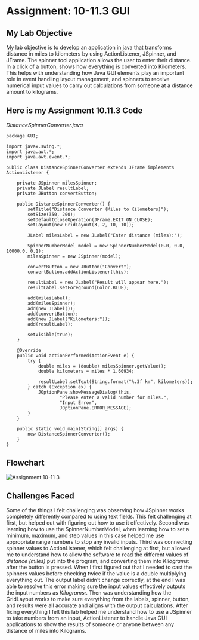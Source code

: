 # Assignment: 10-11.3 GUI

## My Lab Objective
My lab objective is to develop an application in java that transforms distance in miles to kilometers by using ActionListener, JSpinner, and JFrame. The spinner tool application allows the user to enter their distance. In a click of a button, shows how everything is converted into Kilometers. This helps with understanding how Java GUI elements play an important role in event handling layout management, and spinners to receive numerical input values to carry out calculations from someone at a distance amount to kilograms.

## Here is my Assignment 10.11.3 Code
*DistanceSpinnerConverter.java*

```
package GUI;

import javax.swing.*;
import java.awt.*;
import java.awt.event.*;

public class DistanceSpinnerConverter extends JFrame implements ActionListener {

    private JSpinner milesSpinner;
    private JLabel resultLabel;
    private JButton convertButton;

    public DistanceSpinnerConverter() {
        setTitle("Distance Converter (Miles to Kilometers)");
        setSize(350, 200);
        setDefaultCloseOperation(JFrame.EXIT_ON_CLOSE);
        setLayout(new GridLayout(3, 2, 10, 10));

        JLabel milesLabel = new JLabel("Enter distance (miles):");

        SpinnerNumberModel model = new SpinnerNumberModel(0.0, 0.0, 10000.0, 0.1);
        milesSpinner = new JSpinner(model);

        convertButton = new JButton("Convert");
        convertButton.addActionListener(this);

        resultLabel = new JLabel("Result will appear here.");
        resultLabel.setForeground(Color.BLUE);

        add(milesLabel);
        add(milesSpinner);
        add(new JLabel());
        add(convertButton);
        add(new JLabel("Kilometers:"));
        add(resultLabel);

        setVisible(true);
    }

    @Override
    public void actionPerformed(ActionEvent e) {
        try {
            double miles = (double) milesSpinner.getValue();
            double kilometers = miles * 1.60934;

            resultLabel.setText(String.format("%.3f km", kilometers));
        } catch (Exception ex) {
            JOptionPane.showMessageDialog(this,
                    "Please enter a valid number for miles.",
                    "Input Error",
                    JOptionPane.ERROR_MESSAGE);
        }
    }

    public static void main(String[] args) {
        new DistanceSpinnerConverter();
    }
}
```

## Flowchart
![Assignment 10-11 3](https://github.com/user-attachments/assets/a071fe69-f860-4691-bb7e-b9ab8b6ac528)

## Challenges Faced
Some of the things I felt challenging was observing how JSpinner works completely differently compared to using text fields. This felt challenging at first, but helped out with figuring out how to use it effectively. Second was learning how to use the SpinnerNumberModel, when learning how to set a minimum, maximum, and step values in this case helped me use appropriate range numbers to stop any invalid inputs. Third was connecting spinner values to ActionListener, which felt challenging at first, but allowed me to understand how to allow the software to read the different values of *distance (miles)* put into the program, and converting them into *Kilograms:* after the button is pressed. When I first figured out that I needed to cast the spinners values before checking twice if the value is a double multiplying everything out. The output label didn't change correctly, at the end I was able to resolve this error making sure the input values effectively outputs the input numbers as *Kilograms:*. Then was understanding how the GridLayout works to make sure everything from the labels, spinner, button, and results were all accurate and aligns with the output calculations. After fixing everything I felt this lab helped me understand how to use a JSpinner to take numbers from an input, ActionListener to handle Java GUI applications to show the results of someone or anyone between any distance of miles into Kilograms.

